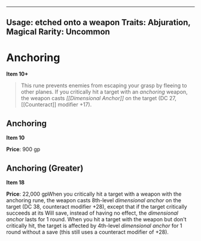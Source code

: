 
---
Usage: etched onto a weapon
Traits: Abjuration, Magical
Rarity: Uncommon
---

# Anchoring

**Item 10+**

> This rune prevents enemies from escaping your grasp by fleeing to other planes. If you critically hit a target with an *anchoring* weapon, the weapon casts *[[Dimensional Anchor]]* on the target (DC 27, [[Counteract]] modifier +17).

## Anchoring

**Item 10**

**Price**: 900 gp

## Anchoring (Greater)

**Item 18**

**Price**: 22,000 gpWhen you critically hit a target with a weapon with the anchoring rune, the weapon casts 8th-level *dimensional anchor* on the target (DC 38, counteract modifier +28), except that if the target critically succeeds at its Will save, instead of having no effect, the *dimensional anchor* lasts for 1 round. When you hit a target with the weapon but don't critically hit, the target is affected by 4th-level *dimensional anchor* for 1 round without a save (this still uses a counteract modifier of +28).
